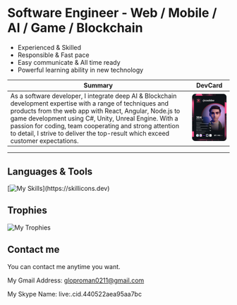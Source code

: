 # Software Engineer - Web / Mobile / AI / Game / Blockchain

* Experienced & Skilled
* Responsible & Fast pace
* Easy communicate & All time ready
* Powerful learning ability in new technology

| Summary | DevCard |
| --- | --- |
| As a software developer, I integrate deep AI & Blockchain development expertise with a range of techniques and products from the web app with React, Angular, Node.js to game development using C#, Unity, Unreal Engine. With a passion for coding, team cooperating and strong attention to detail, I strive to deliver the top-result which exceed customer expectations. | <a href="https://app.daily.dev/coolidev"><img src="https://raw.githubusercontent.com/coolidev/coolidev/master/devcard.svg" width="200" alt="WiOne's Dev Card"/></a> |

---

## Languages & Tools
[![My Skills](https://skillicons.dev/icons?i=git,,figma,,azure,aws,,html,css,,react,nextjs,svelte,threejs,d3,,xd,,cloudflare,netlify,,,js,ts,,laravel,django,rails,bootstrap,materialui,postman,,vscode,visualstudio,,php,python,ruby,graphql,,,,,,,,unity,unreal,,,cs,cpp,,,,mysql,mongodb,,solidity,,,androidstudio,,dart,kotlin,swift,,flutter,firebase,,redis,sqlite,,ipfs,)](https://skillicons.dev)

## Trophies
![My Trophies](https://github-trophies.vercel.app/?username=coolidev)

## Contact me
You can contact me anytime you want.

My Gmail Address: gloproman0211@gmail.com

My Skype Name: live:.cid.440522aea95aa7bc
